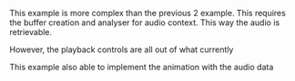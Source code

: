 This example is more complex than the previous 2 example. This requires the buffer creation and analyser for audio context. This way the audio is retrievable.

However, the playback controls are all out of what currently

This example also able to implement the animation with the audio data
